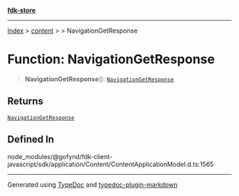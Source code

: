 [**fdk-store**](../../../README.md)
***

[Index](../../../API.md) > [content](../../README.md) > [<internal>](../README.md) > NavigationGetResponse

# Function: NavigationGetResponse

> **NavigationGetResponse**(): [`NavigationGetResponse`](../type-aliases/type-alias.NavigationGetResponse.md)

## Returns

[`NavigationGetResponse`](../type-aliases/type-alias.NavigationGetResponse.md)

## Defined In

node\_modules/@gofynd/fdk-client-javascript/sdk/application/Content/ContentApplicationModel.d.ts:1565

***
Generated using [TypeDoc](https://typedoc.org/) and [typedoc-plugin-markdown](https://www.npmjs.com/package/typedoc-plugin-markdown)
